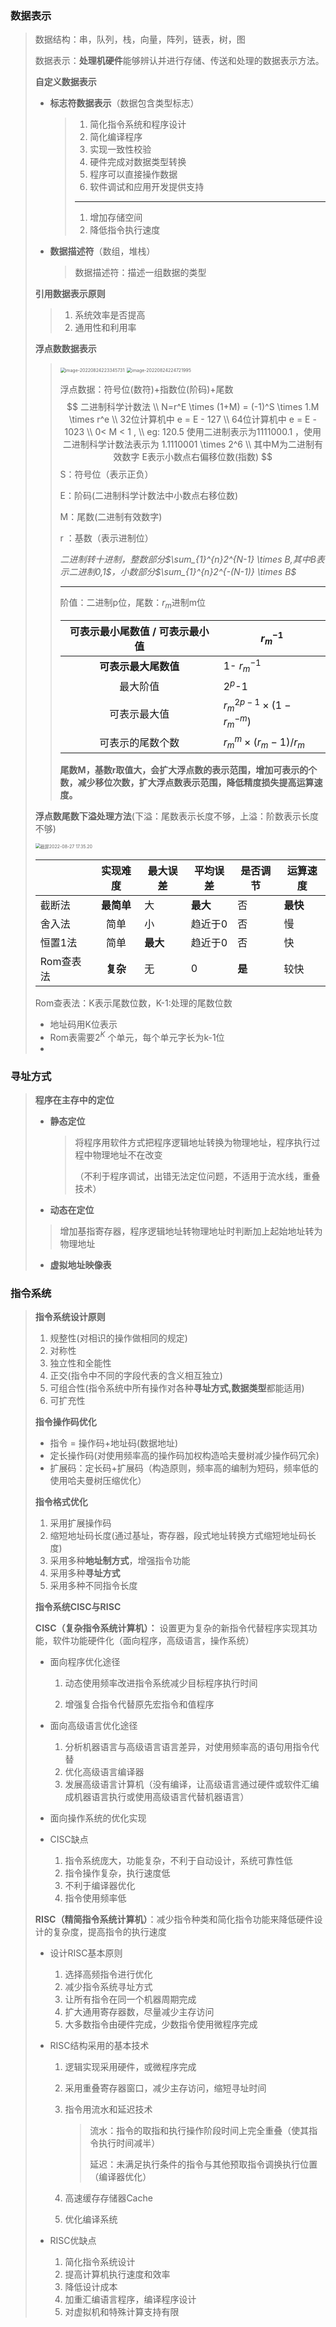 ### 数据表示

> 数据结构：串，队列，栈，向量，阵列，链表，树，图
>
> 数据表示：**处理机硬件**能够辨认并进行存储、传送和处理的数据表示方法。
>
> **自定义数据表示**
>
> - **标志符数据表示**（数据包含类型标志）
>
>   > 1. 简化指令系统和程序设计
>   > 2. 简化编译程序
>   > 3. 实现一致性校验
>   > 4. 硬件完成对数据类型转换
>   > 5. 程序可以直接操作数据
>   > 6. 软件调试和应用开发提供支持
>   >
>   > ---
>   >
>   > 1. 增加存储空间
>   > 2. 降低指令执行速度
>
> - **数据描述符**（数组，堆栈）
>
>   > 数据描述符：描述一组数据的类型
>
> **引用数据表示原则**
>
> > 1. 系统效率是否提高
> > 2. 通用性和利用率
>
> **浮点数数据表示**
>
> > <img src="img/image-20220824223345731.png" alt="image-20220824223345731" style="zoom:50%;" /> 
> >
> > <img src="img/image-20220824224721995.png" alt="image-20220824224721995" style="zoom:50%;" />  
> >
> > 浮点数据：符号位(数符)+指数位(阶码)+尾数
> > $$
> > 二进制科学计数法 \\
> > N=r^E \times (1+M) = (-1)^S \times 1.M \times r^e \\
> > 32位计算机中 e = E - 127 \\
> > 64位计算机中 e = E - 1023 \\
> > 0< M < 1 ,  \\
> > eg: 120.5 使用二进制表示为1111000.1 ，使用二进制科学计数法表示为 1.1110001 \times 2^6 \\
> > 其中M为二进制有效数字 E表示小数点右偏移位数(指数)
> > $$
> > S：符号位（表示正负）
> >
> > E：阶码(二进制科学计数法中小数点右移位数)
> >
> > M：尾数(二进制有效数字)
> >
> > r ：基数（表示进制位）
> >
> > *二进制转十进制，整数部分$\sum_{1}^{n}2^{N-1} \times B,其中B表示二进制0,1$，小数部分$\sum_{1}^{n}2^{-(N-1)} \times B$*  
> >
> > ---
> >
> > 阶值：二进制p位，尾数：$r_m$进制m位
> >
> > | 可表示最小尾数值 / 可表示最小值 | $r_m^{-1}$                       |
> > | :-----------------------------: | -------------------------------- |
> > |      **可表示最大尾数值**       | 1- $r_m^{-1}$                    |
> > |            最大阶值             | $2^p$-1                          |
> > |          可表示最大值           | $r_m^{2p-1} \times (1-r_m^{-m})$ |
> > |        可表示的尾数个数         | $r_m^m \times (r_m-1) / r_m$     |
> >
> > **尾数M，基数r取值大，会扩大浮点数的表示范围，增加可表示的个数，减少移位次数，扩大浮点数表示范围，降低精度损失提高运算速度。**
>
> **浮点数尾数下溢处理方法**(下溢：尾数表示长度不够，上溢：阶数表示长度不够)
>
> <img src="img/截屏2022-08-27%2017.35.20-1593112.png" alt="截屏2022-08-27 17.35.20" style="zoom:50%;" /> 
>
> |           |  实现难度  | 最大误差 | 平均误差 | 是否调节 | 运算速度 |
> | --------- | :--------: | -------- | -------- | -------- | -------- |
> | 截断法    | **最简单** | 大       | **最大** | 否       | **最快** |
> | 舍入法    |    简单    | 小       | 趋近于0  | 否       | 慢       |
> | 恒置1法   |    简单    | **最大** | 趋近于0  | 否       | 快       |
> | Rom查表法 |  **复杂**  | 无       | 0        | **是**   | 较快     |
>
> Rom查表法：K表示尾数位数，K-1:处理的尾数位数
>
> - 地址码用K位表示
> - Rom表需要$2^K$ 个单元，每个单元字长为k-1位
> - 

### 寻址方式

> **程序在主存中的定位**
>
> - **静态定位**
>
>   > 将程序用软件方式把程序逻辑地址转换为物理地址，程序执行过程中物理地址不在改变
>   >
>   > （不利于程序调试，出错无法定位问题，不适用于流水线，重叠技术）
>
> - **动态在定位**
>
> > 增加基指寄存器，程序逻辑地址转物理地址时判断加上起始地址转为物理地址
>
> - **虚拟地址映像表**

### 指令系统

> **指令系统设计原则**
>
> 1. 规整性(对相识的操作做相同的规定)
> 2. 对称性
> 3. 独立性和全能性
> 4. 正交(指令中不同的字段代表的含义相互独立)
> 5. 可组合性(指令系统中所有操作对各种**寻址方式,数据类型**都能适用)
> 6. 可扩充性
>
> **指令操作码优化**
>
> - 指令 = 操作码+地址码(数据地址)
> - 定长操作码(对使用频率高的操作码加权构造哈夫曼树减少操作码冗余)
> - 扩展码：定长码+扩展码（构造原则，频率高的编制为短码，频率低的使用哈夫曼树压缩优化）
>
> **指令格式优化**
>
> 1. 采用扩展操作码
> 2. 缩短地址码长度(通过基址，寄存器，段式地址转换方式缩短地址码长度)
> 3. 采用多种**地址制方式**，增强指令功能
> 4. 采用多种**寻址方式**
> 5. 采用多种不同指令长度
>
> **指令系统CISC与RISC**
>
> **CISC（复杂指令系统计算机）：** 设置更为复杂的新指令代替程序实现其功能，软件功能硬件化（面向程序，高级语言，操作系统）
>
> - 面向程序优化途径
>
>   1. 动态使用频率改进指令系统减少目标程序执行时间
>
>   2. 增强复合指令代替原先宏指令和值程序
>
> - 面向高级语言优化途径
>
>   1. 分析机器语言与高级语言语言差异，对使用频率高的语句用指令代替
>   2. 优化高级语言编译器
>   3. 发展高级语言计算机（没有编译，让高级语言通过硬件或软件汇编成机器语言执行或使用高级语言代替机器语言）
>
> - 面向操作系统的优化实现
>
> 
>
> - CISC缺点
>
>   1. 指令系统庞大，功能复杂，不利于自动设计，系统可靠性低
>   2. 指令操作复杂，执行速度低
>   3. 不利于编译器优化
>   4. 指令使用频率低
>
> **RISC（精简指令系统计算机）**：减少指令种类和简化指令功能来降低硬件设计的复杂度，提高指令的执行速度
>
> - 设计RISC基本原则
>
>   1. 选择高频指令进行优化
>   2. 减少指令系统寻址方式
>   3. 让所有指令在同一个机器周期完成
>   4. 扩大通用寄存器数，尽量减少主存访问
>   5. 大多数指令由硬件完成，少数指令使用微程序完成
>
> - RISC结构采用的基本技术
>
>   1. 逻辑实现采用硬件，或微程序完成
>
>   2. 采用重叠寄存器窗口，减少主存访问，缩短寻址时间
>
>   3. 指令用流水和延迟技术
>
>      > 流水：指令的取指和执行操作阶段时间上完全重叠（使其指令执行时间减半）
>      >
>      > 延迟：未满足执行条件的指令与其他预取指令调换执行位置（编译器优化）
>
>   4. 高速缓存存储器Cache
>
>   5. 优化编译系统
>
> - RISC优缺点
>
>   1. 简化指令系统设计
>   2. 提高计算机执行速度和效率
>   3. 降低设计成本
>   4. 加重汇编语言程序，编译程序设计
>   5. 对虚拟机和特殊计算支持有限